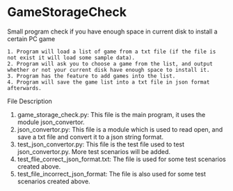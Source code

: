 # GameStorageCheck
Small program check if you have enough space in current disk to install a certain PC game

    1. Program will load a list of game from a txt file (if the file is not exist it will load some sample data).
    2. Program will ask you to choose a game from the list, and output whether or not your current disk have enough space to install it.
    3. Program has the feature to add games into the list.
    4. Program will save the game list into a txt file in json format afterwards.

File Description
1. game_storage_check.py: This file is the main program, it uses the module json_convertor.
2. json_convertor.py: This file is a module which is used to read open, and save a txt file and convert it to a json string format.
3. test_json_convertor.py: This file is the test file used to test json_convertor.py. More test scenarios will be added.
4. test_flie_correct_json_format.txt: The file is used for some test scenarios created above.
5. test_file_incorrect_json_format: The file is also used for some test scenarios created above.
